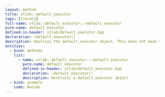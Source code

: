 ```yaml
---
layout: method
title: stlab::default_executor
tags: [library]
full-name: stlab::default_executor::~default_executor
pure-name: default_executor
defined-in-header: stlab/default_executor.hpp 
declaration: ~default_executor()
description: Destroys the default_executor object. This does not mean that the underlying thread pool gets destroyed. All functions that were submitted, will be executed regardless if this instance will be destroyed.
entities:
  - kind: methods
    list:
      - name: stlab::default_executor::~default_executor
        pure-name: default_executor
        defined-in-header: stlab/default_executor.hpp 
        declaration: ~default_executor()
        description: Destructs a default_executor object
  - kind: example
    code: NoCode
---
```

